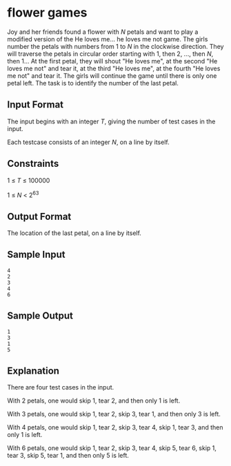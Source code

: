 # flower games

Joy and her friends found a flower with *N* petals and want to play a modified version of the He loves me... he loves me not game. The girls number the petals with numbers from 1 to *N* in the clockwise direction. They will traverse the petals in circular order starting with 1, then 2, ..., then *N*, then 1... At the first petal, they will shout "He loves me", at the second "He loves me not" and tear it, at the third "He loves me", at the fourth "He loves me not" and tear it. The girls will continue the game until there is only one petal left. The task is to identify the number of the last petal.

## Input Format

The input begins with an integer *T*, giving the number of test cases in the input.

Each testcase consists of an integer *N*, on a line by itself.

## Constraints

1 &le; *T* &le; 100000

1 &le; *N* < 2<sup>63</sup>

## Output Format

The location of the last petal, on a line by itself.

## Sample Input
```
4
2
3
4
6
```

## Sample Output
```
1
3
1
5
```

## Explanation

There are four test cases in the input.

With 2 petals, one would skip 1, tear 2, and then only 1 is left.

With 3 petals, one would skip 1, tear 2, skip 3, tear 1, and then only 3 is left.

With 4 petals, one would skip 1, tear 2, skip 3, tear 4, skip 1, tear 3, and then only 1 is left.

With 6 petals, one would skip 1, tear 2, skip 3, tear 4, skip 5, tear 6, skip 1, tear 3, skip 5, tear 1, and then only 5 is left.
